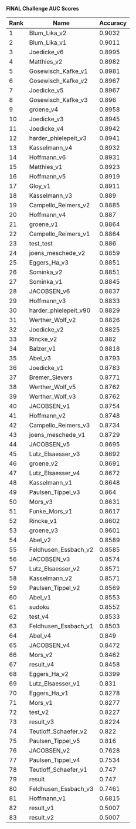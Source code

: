 **FINAL Challenge AUC Scores**


|Rank|Name|Accuracy|
|----|-----|---|
|1|Blum_Lika_v2|0.9032| 
|2|Blum_Lika_v1|0.9011| 
|3|Joedicke_v6|0.8995| 
|4|Matthies_v2|0.8982| 
|5|Gosewisch_Kafke_v1|0.8981| 
|6|Gosewisch_Kafke_v2|0.8967| 
|7|Joedicke_v5|0.8967| 
|8|Gosewisch_Kafke_v3|0.896| 
|9|groene_v4|0.8958| 
|10|Joedicke_v3|0.8945| 
|11|Joedicke_v4|0.8942| 
|12|harder_phielepeit_v3|0.8941| 
|13|Kasselmann_v4|0.8932| 
|14|Hoffmann_v6|0.8931| 
|15|Matthies_v1|0.8923| 
|16|Hoffmann_v5|0.8919| 
|17|Gloy_v1|0.8911| 
|18|Kasselmann_v3|0.889| 
|19|Campello_Reimers_v2|0.8885| 
|20|Hoffmann_v4|0.887| 
|21|groene_v1|0.8864| 
|22|Campello_Reimers_v1|0.8864| 
|23|test_test|0.886| 
|24|joens_meschede_v2|0.8859| 
|25|Eggers_Ha_v3|0.8851| 
|26|Sominka_v2|0.8851| 
|27|Sominka_v1|0.8845| 
|28|JACOBSEN_v6|0.8837| 
|29|Hoffmann_v3|0.8833| 
|30|harder_phielepeit_v90|0.8829| 
|31|Werther_Wolf_v2|0.8826| 
|32|Joedicke_v2|0.8825| 
|33|Rincke_v2|0.882| 
|34|Balzer_v1|0.8818| 
|35|Abel_v3|0.8793| 
|36|Joedicke_v1|0.8783| 
|37|Bremer_Sievers|0.8771| 
|38|Werther_Wolf_v5|0.8762| 
|39|Werther_Wolf_v3|0.8762| 
|40|JACOBSEN_v1|0.8754| 
|41|Hoffmann_v2|0.8748| 
|42|Campello_Reimers_v3|0.8734| 
|43|joens_meschede_v1|0.8729| 
|44|JACOBSEN_v5|0.8695| 
|45|Lutz_Elsaesser_v3|0.8692| 
|46|groene_v2|0.8691| 
|47|Lutz_Elsaesser_v4|0.8672| 
|48|Kasselmann_v1|0.8648| 
|49|Paulsen_Tippel_v3|0.864| 
|50|Mors_v3|0.8631| 
|51|Funke_Mors_v1|0.8617| 
|52|Rincke_v1|0.8602| 
|53|groene_v3|0.8601| 
|54|Abel_v2|0.8589| 
|55|Feldhusen_Essbach_v2|0.8585| 
|56|JACOBSEN_v3|0.8574| 
|57|Lutz_Elsaesser_v2|0.8571| 
|58|Kasselmann_v2|0.8571| 
|59|Paulsen_Tippel_v2|0.8569| 
|60|Abel_v1|0.8553| 
|61|sudoku|0.8552| 
|62|test_v4|0.8533| 
|63|Feldhusen_Essbach_v1|0.8503| 
|64|Abel_v4|0.849| 
|65|JACOBSEN_v4|0.8472| 
|66|Mors_v2|0.8462| 
|67|result_v4|0.8458| 
|68|Eggers_Ha_v2|0.8399| 
|69|Lutz_Elsaesser_v1|0.831| 
|70|Eggers_Ha_v1|0.8278| 
|71|Mors_v1|0.8277| 
|72|test_v2|0.8227| 
|73|result_v3|0.8224| 
|74|Teutloff_Schaefer_v2|0.822| 
|75|Paulsen_Tippel_v5|0.816| 
|76|JACOBSEN_v2|0.7628| 
|77|Paulsen_Tippel_v4|0.7534| 
|78|Teutloff_Schaefer_v1|0.747| 
|79|result|0.747| 
|80|Feldhusen_Essbach_v3|0.7461| 
|81|Hoffmann_v1|0.6815| 
|82|result_v1|0.5007| 
|83|result_v2|0.5007| 
